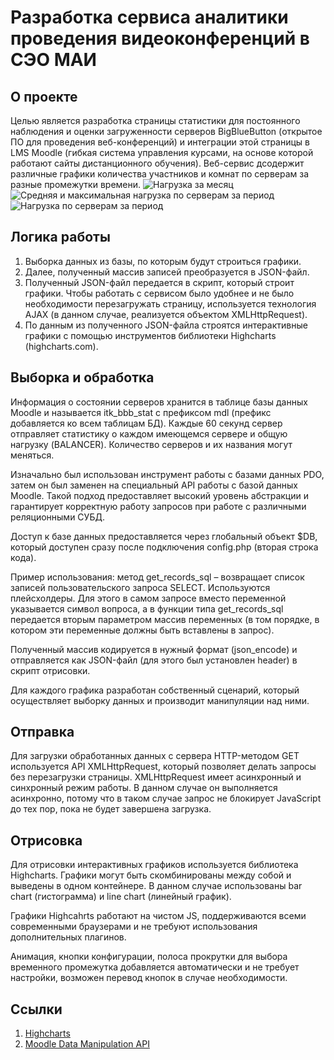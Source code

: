 # Разработка сервиса аналитики проведения видеоконференций в СЭО МАИ
## О проекте
Целью является разработка страницы статистики для постоянного наблюдения и оценки загруженности серверов 
BigBlueButton (открытое ПО для проведения веб-конференций) и интеграции этой страницы в LMS Moodle (гибкая система управления курсами, на основе которой работают сайты дистанционного обучения).
Веб-сервис дсодержит различные графики количества участников и комнат по 
серверам за разные промежутки времени.
![Нагрузка за месяц](https://user-images.githubusercontent.com/102303340/165743770-0d62ce4d-592a-40c4-8c4a-53edff95a1ab.png)
![Средняя и максимальная нагрузка по серверам за период](https://user-images.githubusercontent.com/102303340/165743786-7a1d02e6-0689-453d-87e0-b8ac06cff417.png)
![Нагрузка по серверам за период](https://user-images.githubusercontent.com/102303340/165743808-9672c0ec-8bb8-40b4-ade9-d769b019a3e0.png)
## Логика работы
1. Выборка данных из базы, по которым будут строиться графики. 
2. Далее, полученный массив записей преобразуется в JSON-файл. 
3. Полученный JSON-файл передается в скрипт, который строит графики. Чтобы работать с сервисом было удобнее и не было необходимости перезагружать страницу, используется технология AJAX (в данном случае, реализуется объектом XMLHttpRequest). 
4. По данным из полученного JSON-файла строятся интерактивные графики с помощью инструментов библиотеки Highcharts (highcharts.com).
## Выборка и обработка
Информация о состоянии серверов хранится в таблице базы данных Moodle и называется itk_bbb_stat с префиксом mdl (префикс добавляется ко всем таблицам БД). Каждые 60 секунд сервер отправляет статистику о каждом имеющемся сервере и общую нагрузку (BALANCER). Количество серверов и их названия могут меняться.

Изначально был использован инструмент работы с базами данных PDO, затем он был заменен на специальный API работы с базой данных Moodle. Такой подход предоставляет высокий уровень абстракции и гарантирует корректную работу запросов при работе с различными реляционными СУБД. 

Доступ к базе данных предоставляется через глобальный объект $DB, который доступен сразу после подключения config.php (вторая строка кода). 

Пример использования: метод get_records_sql – возвращает список записей пользовательского запроса SELECT. Используются плейсхолдеры. Для этого в самом запросе вместо переменной указывается символ вопроса, а в функции типа get_records_sql передается вторым параметром массив переменных (в том порядке, в котором эти переменные должны быть вставлены в запрос).

Полученный массив кодируется в нужный формат (json_encode) и отправляется как JSON-файл (для этого был установлен header) в скрипт отрисовки.

Для каждого графика разработан собственный сценарий, который осуществляет выборку данных и производит манипуляции над ними.
## Отправка
Для загрузки обработанных данных с сервера HTTP-методом GET используется API XMLHttpRequest, который позволяет делать запросы без перезагрузки страницы. XMLHttpRequest имеет асинхронный и синхронный режим работы. В данном случае он выполняется асинхронно, потому что в таком случае запрос не блокирует JavaScript до тех пор, пока не будет завершена загрузка.
## Отрисовка
Для отрисовки интерактивных графиков используется библиотека Highcharts. Графики могут быть скомбинированы между собой и выведены в одном контейнере. В данном случае использованы bar chart (гистограмма) и line chart (линейный график).

Графики Highcahrts работают на чистом JS, поддерживаются всеми современными браузерами и не требуют использования дополнительных плагинов.

Анимация, кнопки конфигурации, полоса прокрутки для выбора временного промежутка добавляется автоматически и не требует настройки, возможен перевод кнопок в случае необходимости.
## Ссылки
1. [Highcharts](https://www.highcharts.com/)
2. [Moodle Data Manipulation API](https://docs.moodle.org/dev/Data_manipulation_API)
